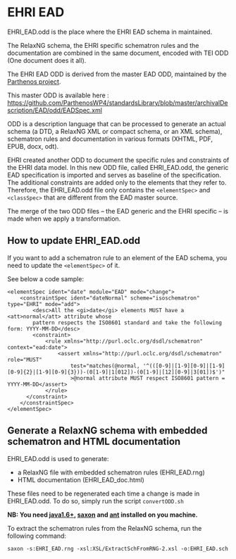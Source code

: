 # EHRI EAD

EHRI_EAD.odd is the place where the EHRI EAD schema in maintained.

The RelaxNG schema, the EHRI specific schematron rules and the documentation are combined in the same document, encoded with TEI ODD (One document does it all).

The EHRI EAD ODD is derived from the master EAD ODD, maintained by the [Parthenos project](http://parthenos-project.eu).

This master ODD is available here : https://github.com/ParthenosWP4/standardsLibrary/blob/master/archivalDescription/EAD/odd/EADSpec.xml

ODD is a description language that can be processed to generate an actual schema (a DTD, a RelaxNG XML or compact schema, or an XML schema), schematron rules and documentation in various formats (XHTML, PDF, EPUB, docx, odt).


EHRI created another ODD to document the specific rules and constraints of the EHRI data model.
In this new ODD file, called EHRI_EAD.odd, the generic EAD specification is imported and serves as baseline of the specification. The additional constraints are added only to the elements that they refer to. Therefore, the EHRI_EAD.odd file only contains the `<elementSpec>` and `<classSpec>` that are different from the EAD master source.

The merge of the two ODD files – the EAD generic and the EHRI specific – is made when we apply a transformation.

## How to update EHRI_EAD.odd
If you want to add a schematron rule to an element of the EAD schema, you need to update the `<elementSpec>` of it.

See below a code sample:

```
<elementSpec ident="date" module="EAD" mode="change">
    <constraintSpec ident="dateNormal" scheme="isoschematron" type="EHRI" mode="add">    
        <desc>All the <gi>date</gi> elements MUST have a <att>normal</att> attribute whose
        pattern respects the ISO8601 standard and take the following form: YYYY-MM-DD</desc> 
        <constraint>
            <rule xmlns="http://purl.oclc.org/dsdl/schematron" context="ead:date">
                <assert xmlns="http://purl.oclc.org/dsdl/schematron" role="MUST"
                    test="matches(@normal, '^(([0-9]|[1-9][0-9]|[1-9][0-9]{2}|[1-9][0-9]{3}))-(0[1-9]|1[012])-(0[1-9]|[12][0-9]|3[01])$')"
                    >@normal attribute MUST respect ISO8601 pattern = YYYY-MM-DD</assert>
            </rule>
      </constraint>
    </constraintSpec>
</elementSpec>
```


## Generate a RelaxNG schema with embedded schematron and HTML documentation
EHRI_EAD.odd is used to generate:
* a RelaxNG file with embedded schematron rules (EHRI_EAD.rng)
* HTML documentation (EHRI_EAD_doc.html)

These files need to be regenerated each time a change is made in EHRI_EAD.odd. To do so, simply run the script `convertODD.sh`

__NB: You need [java1.6+](https://www.java.com/en/download/), [saxon](http://www.saxonica.com/saxon-c/index.xml#download) and [ant](https://ant.apache.org/) installed on you machine.__

To extract the schematron rules from the RelaxNG schema, run the following command:

```
saxon -s:EHRI_EAD.rng -xsl:XSL/ExtractSchFromRNG-2.xsl -o:EHRI_EAD.sch

```

